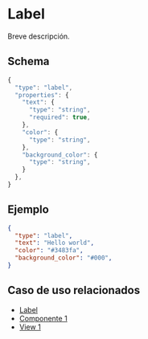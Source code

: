 # Label
Breve descripción.

## Schema

```js
{
  "type": "label",
  "properties": {
    "text": {
      "type": "string",
      "required": true,
    },
    "color": {
      "type": "string",
    },
    "background_color": {
      "type": "string",
    }
  },
}
```

## Ejemplo

```json
{
  "type": "label",
  "text": "Hello world",
  "color": "#3483fa",
  "background_color": "#000",
}
```

## Caso de uso relacionados

- [Label](https://github.com/mercadolibre/fury_advertising-components/tree/master/packages/common/src/components/label)
- [Componente 1](https://github.com/mercadolibre/fury_advertising-components/tree/master/packages/lift-section)
- [View 1](https://github.com)

